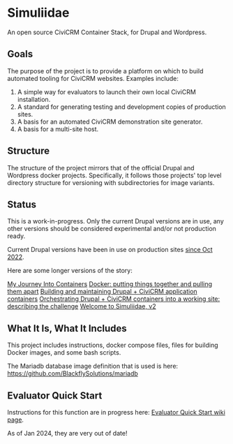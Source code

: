 # Simuliidae
An open source CiviCRM Container Stack, for Drupal and Wordpress.

## Goals
The purpose of the project is to provide a platform on which to build automated tooling for CiviCRM websites. Examples include:
1. A simple way for evaluators to launch their own local CiviCRM installation.
2. A standard for generating testing and development copies of production sites.
3. A basis for an automated CiviCRM demonstration site generator.
4. A basis for a multi-site host.

## Structure
The structure of the project mirrors that of the official Drupal and Wordpress docker projects. Specifically, it follows those projects' top level directory structure for versioning with subdirectories for image variants.

## Status
This is a work-in-progress. Only the current Drupal versions are in use, any other versions should be considered experimental and/or not production ready.

Current Drupal versions have been in use on production sites [since Oct 2022](http://homeofficekernel.blogspot.com/2022/10/welcome-to-simuliidae-v2.html).

Here are some longer versions of the story:

[My Journey Into Containers](http://homeofficekernel.blogspot.com/2018/10/my-journey-into-containers.html)
[Docker: putting things together and pulling them apart](http://homeofficekernel.blogspot.com/2018/10/docker-putting-things-together-and.html)
[Building and maintaining Drupal + CiviCRM application containers](http://homeofficekernel.blogspot.com/2019/03/building-and-maintaining-drupal-civicrm.html)
[Orchestrating Drupal + CiviCRM containers into a working site: describing the challenge](http://homeofficekernel.blogspot.com/2019/04/orchestrating-drupal-civicrm-containers.html)
[Welcome to Simuliidae, v2](http://homeofficekernel.blogspot.com/2022/10/welcome-to-simuliidae-v2.html)

## What It Is, What It Includes
This project includes instructions, docker compose files, files for building Docker images, and some bash scripts.

The Mariadb database image definition that is used is here: https://github.com/BlackflySolutions/mariadb

## Evaluator Quick Start

Instructions for this function are in progress here: [Evaluator Quick Start wiki page](https://github.com/BlackflySolutions/Simuliidae/wiki/Evaluator-Quick-Start).

As of Jan 2024, they are very out of date!

<!---
## Quick Start On Your Own System
1. Install docker on your system.
2. Either install docker-compose or configure your docker node as a (usually stand-alone) swarm.
3. Use `compose.sh test_evaluator up -d` or `stack.sh test_evaluator deploy`
4. Access the site via your browser at the corresponding url (for compose, it'll be an non-routable ip that you can find using docker inspect, for swarm it'll be a port that was auto-assigned when the stack was created).
--->
